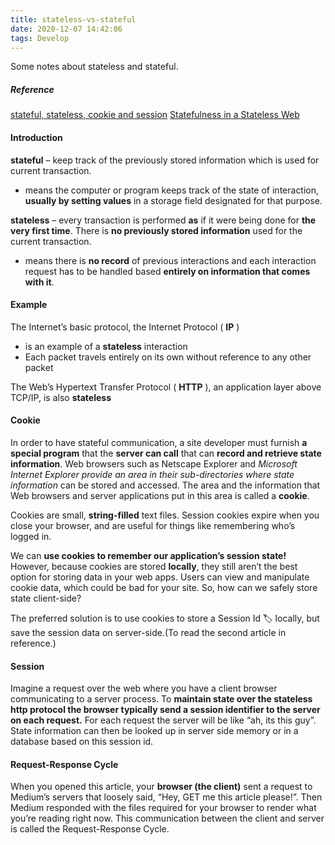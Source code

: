 ```yaml
---
title: stateless-vs-stateful
date: 2020-12-07 14:42:06
tags: Develop
---
```


Some notes about stateless and stateful.
<!--more-->


##### Reference
[stateful, stateless, cookie and session](https://sethuramanmurali.wordpress.com/2013/07/07/stateful-stateless-cookie-and-session/)
[Statefulness in a Stateless Web](https://medium.com/@t0ri/being-stateful-in-a-stateless-web-8185ed777048)

#### Introduction

**stateful** – keep track of the previously stored information which is used for current transaction.

- means the computer or program keeps track of the state of interaction, **usually by setting values** in a storage field designated for that purpose.

**stateless** – every transaction is performed **as** if it were being done for **the very first time**. There is **no previously stored information** used for the current transaction.

- means there is **no record** of previous interactions and each interaction request has to be handled based **entirely on information that comes with it**.


#### Example

The Internet’s basic protocol, the Internet Protocol ( **IP** )

- is an example of a **stateless** interaction
- Each packet travels entirely on its own without reference to any other packet

The Web’s Hypertext Transfer Protocol ( **HTTP** ), an application layer above TCP/IP, is also **stateless**

#### Cookie

In order to have stateful communication, a site developer must furnish  **a special program** that the **server can call** that can **record and retrieve state information**. Web browsers such as Netscape Explorer and *Microsoft Internet Explorer provide an area in their sub-directories where state information* can be stored and accessed. The area and the information that Web browsers and server applications put in this area is called a **cookie**.

Cookies are small, **string-filled** text files. Session cookies expire when you close your browser, and are useful for things like remembering who’s logged in.

We can **use cookies to remember our application’s session state!** However, because cookies are stored **locally**, they still aren’t the best option for storing data in your web apps. Users can view and manipulate cookie data, which could be bad for your site. So, how can we safely store state client-side?

The preferred solution is to use cookies to store a Session Id 🏷️ locally, but save the session data on server-side.(To read the second article in reference.)

#### Session
Imagine a request over the web where you have a client browser communicating to a server process. To **maintain state over the stateless http protocol the browser typically send a session identifier to the server on each request.** For each request the server will be like “ah, its this guy”. State information can then be looked up in server side memory or in a database based on this session id.


#### Request-Response Cycle
When you opened this article, your **browser (the client)** sent a request to Medium’s servers that loosely said, “Hey, GET me this article please!”. Then Medium responded with the files required for your browser to render what you’re reading right now. This communication between the client and server is called the Request-Response Cycle.


